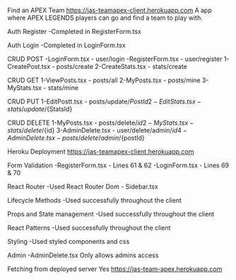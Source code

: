 Find an APEX Team
https://jas-teamapex-client.herokuapp.com
A app where APEX LEGENDS players can go and find a team to play with.

Auth Register
-Completed in RegisterForm.tsx

Auth Login
-Completed in LoginForm.tsx

CRUD POST
-LoginForm.tsx - user/login
-RegisterForm.tsx - user/register
1-CreatePost.tsx - posts/create
2-CreateStats.tsx - stats/create

CRUD GET
1-ViewPosts.tsx - posts/all
2-MyPosts.tsx - posts/mine
3-MyStats.tsx - stats/mine

CRUD PUT
1-EditPostt.tsx - posts/update/${PostId}
2-EditStats.tsx - stats/update/${StatsId}

CRUD DELETE
1-MyPosts.tsx - posts/delete/${id}
2-MyStats.tsx - stats/delete/${id}
3-AdminDelete.tsx - user/delete/admin/${id}
4-AdminDelete.tsx - posts/delete/admin/${postId}

Heroku Deployment
https://jas-teamapex-client.herokuapp.com

Form Validation
-RegisterForm.tsx - Lines 61 & 62
-LoginForm.tsx - Lines 69 & 70

React Router
-Used React Router Dom - Sidebar.tsx

Lifecycle Methods
-Used successfully throughout the client

Props and State management
-Used successfully throughout the client

React Patterns
-Used successfully throughout the client

Styling
-Used styled components and css

Admin
-AdminDelete.tsx
Only allows admins access

Fetching from deployed server
Yes
https://jas-team-apex.herokuapp.com



